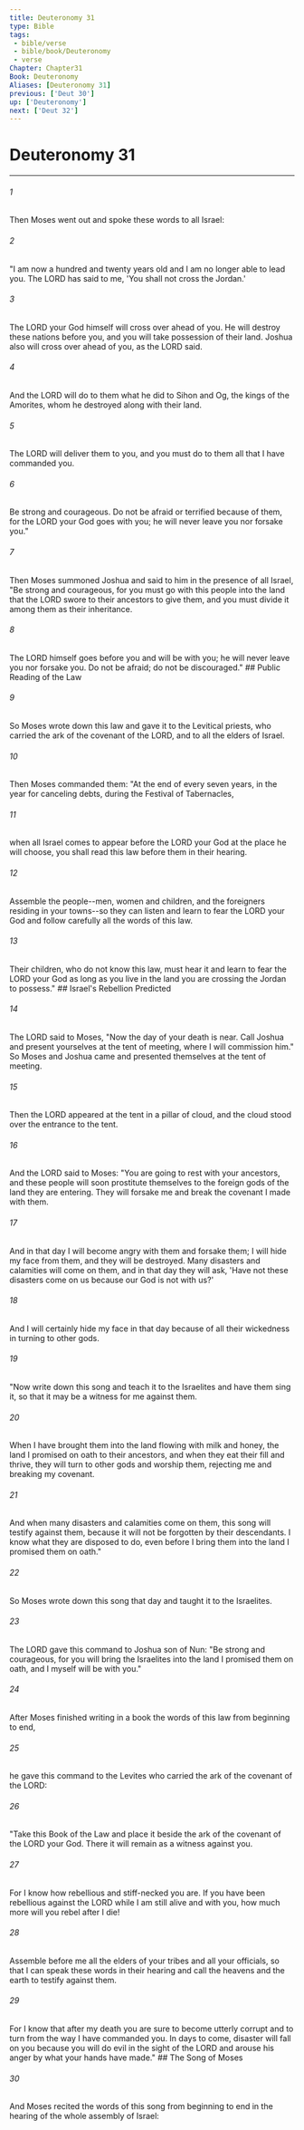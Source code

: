 ```yaml
---
title: Deuteronomy 31
type: Bible
tags:
 - bible/verse
 - bible/book/Deuteronomy
 - verse
Chapter: Chapter31
Book: Deuteronomy
Aliases: [Deuteronomy 31]
previous: ['Deut 30']
up: ['Deuteronomy']
next: ['Deut 32']
---
```

# Deuteronomy 31

***


###### 1 
Then Moses went out and spoke these words to all Israel: 

###### 2 
"I am now a hundred and twenty years old and I am no longer able to lead you. The LORD has said to me, 'You shall not cross the Jordan.' 

###### 3 
The LORD your God himself will cross over ahead of you. He will destroy these nations before you, and you will take possession of their land. Joshua also will cross over ahead of you, as the LORD said. 

###### 4 
And the LORD will do to them what he did to Sihon and Og, the kings of the Amorites, whom he destroyed along with their land. 

###### 5 
The LORD will deliver them to you, and you must do to them all that I have commanded you. 

###### 6 
Be strong and courageous. Do not be afraid or terrified because of them, for the LORD your God goes with you; he will never leave you nor forsake you." 

###### 7 
Then Moses summoned Joshua and said to him in the presence of all Israel, "Be strong and courageous, for you must go with this people into the land that the LORD swore to their ancestors to give them, and you must divide it among them as their inheritance. 

###### 8 
The LORD himself goes before you and will be with you; he will never leave you nor forsake you. Do not be afraid; do not be discouraged." ## Public Reading of the Law 

###### 9 
So Moses wrote down this law and gave it to the Levitical priests, who carried the ark of the covenant of the LORD, and to all the elders of Israel. 

###### 10 
Then Moses commanded them: "At the end of every seven years, in the year for canceling debts, during the Festival of Tabernacles, 

###### 11 
when all Israel comes to appear before the LORD your God at the place he will choose, you shall read this law before them in their hearing. 

###### 12 
Assemble the people--men, women and children, and the foreigners residing in your towns--so they can listen and learn to fear the LORD your God and follow carefully all the words of this law. 

###### 13 
Their children, who do not know this law, must hear it and learn to fear the LORD your God as long as you live in the land you are crossing the Jordan to possess." ## Israel's Rebellion Predicted 

###### 14 
The LORD said to Moses, "Now the day of your death is near. Call Joshua and present yourselves at the tent of meeting, where I will commission him." So Moses and Joshua came and presented themselves at the tent of meeting. 

###### 15 
Then the LORD appeared at the tent in a pillar of cloud, and the cloud stood over the entrance to the tent. 

###### 16 
And the LORD said to Moses: "You are going to rest with your ancestors, and these people will soon prostitute themselves to the foreign gods of the land they are entering. They will forsake me and break the covenant I made with them. 

###### 17 
And in that day I will become angry with them and forsake them; I will hide my face from them, and they will be destroyed. Many disasters and calamities will come on them, and in that day they will ask, 'Have not these disasters come on us because our God is not with us?' 

###### 18 
And I will certainly hide my face in that day because of all their wickedness in turning to other gods. 

###### 19 
"Now write down this song and teach it to the Israelites and have them sing it, so that it may be a witness for me against them. 

###### 20 
When I have brought them into the land flowing with milk and honey, the land I promised on oath to their ancestors, and when they eat their fill and thrive, they will turn to other gods and worship them, rejecting me and breaking my covenant. 

###### 21 
And when many disasters and calamities come on them, this song will testify against them, because it will not be forgotten by their descendants. I know what they are disposed to do, even before I bring them into the land I promised them on oath." 

###### 22 
So Moses wrote down this song that day and taught it to the Israelites. 

###### 23 
The LORD gave this command to Joshua son of Nun: "Be strong and courageous, for you will bring the Israelites into the land I promised them on oath, and I myself will be with you." 

###### 24 
After Moses finished writing in a book the words of this law from beginning to end, 

###### 25 
he gave this command to the Levites who carried the ark of the covenant of the LORD: 

###### 26 
"Take this Book of the Law and place it beside the ark of the covenant of the LORD your God. There it will remain as a witness against you. 

###### 27 
For I know how rebellious and stiff-necked you are. If you have been rebellious against the LORD while I am still alive and with you, how much more will you rebel after I die! 

###### 28 
Assemble before me all the elders of your tribes and all your officials, so that I can speak these words in their hearing and call the heavens and the earth to testify against them. 

###### 29 
For I know that after my death you are sure to become utterly corrupt and to turn from the way I have commanded you. In days to come, disaster will fall on you because you will do evil in the sight of the LORD and arouse his anger by what your hands have made." ## The Song of Moses 

###### 30 
And Moses recited the words of this song from beginning to end in the hearing of the whole assembly of Israel: 

